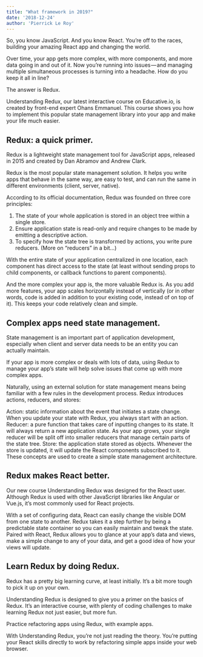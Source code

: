 ```yaml
---
title: "What framework in 2019?"
date: '2018-12-24'
author: 'Pierrick Le Roy'
---
```


So, you know JavaScript. And you know React. You’re off to the races, building your amazing React app and changing the world.

Over time, your app gets more complex, with more components, and more data going in and out of it. Now you’re running into issues — and managing multiple simultaneous processes is turning into a headache. How do you keep it all in line?

The answer is Redux.

Understanding Redux, our latest interactive course on Educative.io, is created by front-end expert Ohans Emmanuel. This course shows you how to implement this popular state management library into your app and make your life much easier.


## Redux: a quick primer.

Redux is a lightweight state management tool for JavaScript apps, released in 2015 and created by Dan Abramov and Andrew Clark.

Redux is the most popular state management solution. It helps you write apps that behave in the same way, are easy to test, and can run the same in different environments (client, server, native).

According to its official documentation, Redux was founded on three core principles:

1. The state of your whole application is stored in an object tree within a single store.
2. Ensure application state is read-only and require changes to be made by emitting a descriptive action.
3. To specify how the state tree is transformed by actions, you write pure reducers.
(More on “reducers” in a bit…)

With the entire state of your application centralized in one location, each component has direct access to the state (at least without sending props to child components, or callback functions to parent components).

And the more complex your app is, the more valuable Redux is. As you add more features, your app scales horizontally instead of vertically (or in other words, code is added in addition to your existing code, instead of on top of it). This keeps your code relatively clean and simple.


## Complex apps need state management.

State management is an important part of application development, especially when client and server data needs to be an entity you can actually maintain.

If your app is more complex or deals with lots of data, using Redux to manage your app’s state will help solve issues that come up with more complex apps.

Naturally, using an external solution for state management means being familiar with a few rules in the development process. Redux introduces actions, reducers, and stores:

Action: static information about the event that initiates a state change. When you update your state with Redux, you always start with an action.
Reducer: a pure function that takes care of inputting changes to its state. It will always return a new application state. As your app grows, your single reducer will be split off into smaller reducers that manage certain parts of the state tree.
Store: the application state stored as objects. Whenever the store is updated, it will update the React components subscribed to it.
These concepts are used to create a simple state management architecture.


## Redux makes React better.

Our new course Understanding Redux was designed for the React user. Although Redux is used with other JavaScript libraries like Angular or Vue.js, it’s most commonly used for React projects.

With a set of configuring data, React can easily change the visible DOM from one state to another. Redux takes it a step further by being a predictable state container so you can easily maintain and tweak the state. Paired with React, Redux allows you to glance at your app’s data and views, make a simple change to any of your data, and get a good idea of how your views will update.


## Learn Redux by doing Redux.

Redux has a pretty big learning curve, at least initially. It’s a bit more tough to pick it up on your own.

Understanding Redux is designed to give you a primer on the basics of Redux. It’s an interactive course, with plenty of coding challenges to make learning Redux not just easier, but more fun.

Practice refactoring apps using Redux, with example apps.

With Understanding Redux, you’re not just reading the theory. You’re putting your React skills directly to work by refactoring simple apps inside your web browser.



